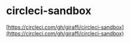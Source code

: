 # circleci-sandbox

[https://circleci.com/gh/giraffi/circleci-sandbox](https://circleci.com/gh/giraffi/circleci-sandbox)

